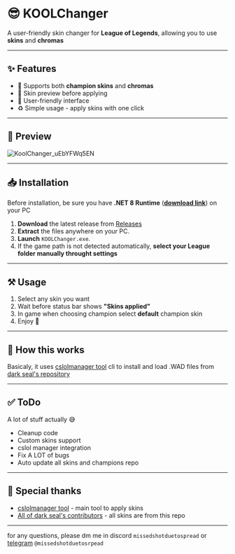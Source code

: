 # 😎 KOOLChanger
A user-friendly skin changer for **League of Legends**, allowing you to use **skins** and **chromas**

---

## ✨ Features

- 🔁 Supports both **champion skins** and **chromas**
- 🎨 Skin preview before applying
- 👀 User-friendly interface
- ♻️ Simple usage - apply skins with one click

---

## 👀 Preview
![KoolChanger_uEbYFWq5EN](https://github.com/user-attachments/assets/29cc9799-97c0-4a35-9c6c-842b8528db77)

---

## 📥 Installation

Before installation, be sure you have **.NET 8 Runtime** ([**download link**](https://dotnet.microsoft.com/en-us/download/dotnet/8.0)) on your PC 

1. **Download** the latest release from [Releases](https://github.com/saQult/koolchanger/releases) 
2. **Extract** the files anywhere on your PC.
3. **Launch** `KOOLChanger.exe`.
4. If the game path is not detected automatically, **select your League folder manually throught settings**

---

## ⚒ Usage

1. Select any skin you want
2. Wait before status bar shows **"Skins applied"**
3. In game when choosing champion select **default** champion skin
4. Enjoy 🤗

---

## 🤔 How this works
Basicaly, it uses [cslolmanager tool](https://github.com/LeagueToolkit/cslol-manager/tree/master/cslol-tools) cli to install and load .WAD files from [dark seal's repository](https://github.com/darkseal-org/lol-skins)

---

## ✅ ToDo
A lot of stuff actually 😅
- Cleanup code
- Custom skins support
- cslol manager integration
- Fix A LOT of bugs
- Auto update all skins and champions repo
   
---

## 🙏 Special thanks
- [cslolmanager tool](https://github.com/LeagueToolkit/cslol-manager/tree/master/cslol-tools) - main tool to apply skins
- [All of dark seal's contributors](https://github.com/darkseal-org/lol-skins) - all skins are from this repo

---

for any questions, please dm me in discord `missedshotduetospread` or [telegram](https://t.me/missedshotduetospread) `@missedshotduetosrpead`
